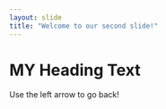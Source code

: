 ```yaml
---
layout: slide
title: "Welcome to our second slide!"
---
```

# MY Heading Text
Use the left arrow to go back!
